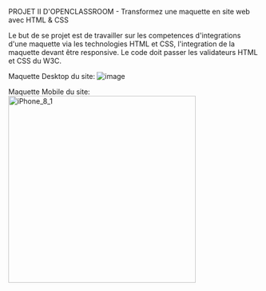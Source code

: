 PROJET II D'OPENCLASSROOM - Transformez une maquette en site web avec HTML & CSS

Le but de se projet est de travailler sur les competences d'integrations d'une maquette via les technologies HTML et CSS, l'integration de la maquette 
devant être responsive. Le code doit passer les validateurs HTML et CSS du W3C.

Maquette Desktop du site:
![image](https://user-images.githubusercontent.com/93017364/163969206-d6d49643-f893-4840-ac21-52757771fa18.png)

Maquette Mobile du site:
<img width="375" alt="iPhone_8_1" src="https://user-images.githubusercontent.com/93017364/163969332-55d9a78a-ac93-4980-a0c6-0f81a34dd2b3.png">
